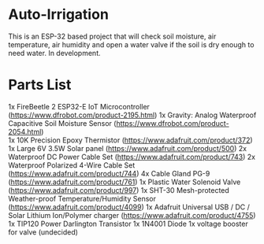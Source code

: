 # Auto-Irrigation

This is an ESP-32 based project that will check soil moisture, air temperature, air humidity and open a water valve if the soil is dry enough to need water. In development.

# Parts List
1x FireBeetle 2 ESP32-E IoT Microcontroller (https://www.dfrobot.com/product-2195.html)
1x Gravity: Analog Waterproof Capacitive Soil Moisture Sensor (https://www.dfrobot.com/product-2054.html)   
1x 10K Precision Epoxy Thermistor (https://www.adafruit.com/product/372)
1x Large 6V 3.5W Solar panel (https://www.adafruit.com/product/500)
2x Waterproof DC Power Cable Set (https://www.adafruit.com/product/743)
2x Waterproof Polarized 4-Wire Cable Set (https://www.adafruit.com/product/744)
4x Cable Gland PG-9 (https://www.adafruit.com/product/761)
1x Plastic Water Solenoid Valve (https://www.adafruit.com/product/997)
1x SHT-30 Mesh-protected Weather-proof Temperature/Humidity Sensor (https://www.adafruit.com/product/4099)
1x Adafruit Universal USB / DC / Solar Lithium Ion/Polymer charger (https://www.adafruit.com/product/4755)
1x TIP120 Power Darlington Transistor
1x 1N4001 Diode
1x voltage booster for valve (undecided)
